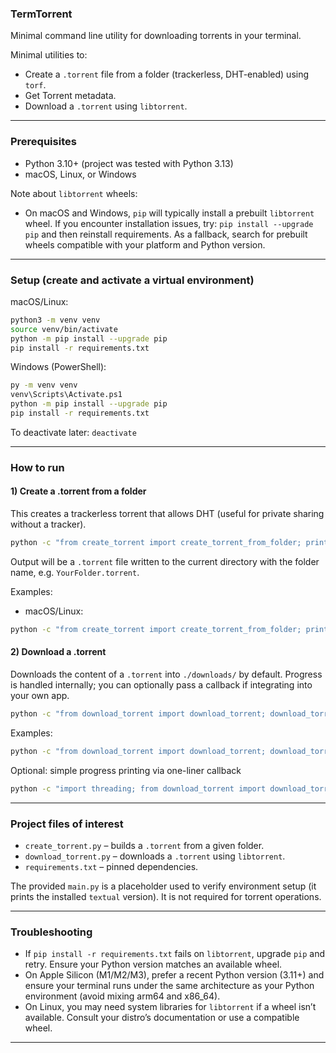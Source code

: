 ### TermTorrent

Minimal command line utility for downloading torrents in your terminal.

Minimal utilities to:
- Create a `.torrent` file from a folder (trackerless, DHT-enabled) using `torf`.
- Get Torrent metadata.
- Download a `.torrent` using `libtorrent`.
---

### Prerequisites
- Python 3.10+ (project was tested with Python 3.13)
- macOS, Linux, or Windows

Note about `libtorrent` wheels:
- On macOS and Windows, `pip` will typically install a prebuilt `libtorrent` wheel. If you encounter installation issues, try: `pip install --upgrade pip` and then reinstall requirements. As a fallback, search for prebuilt wheels compatible with your platform and Python version.

---

### Setup (create and activate a virtual environment)

macOS/Linux:
```bash
python3 -m venv venv
source venv/bin/activate
python -m pip install --upgrade pip
pip install -r requirements.txt
```

Windows (PowerShell):
```bash
py -m venv venv
venv\Scripts\Activate.ps1
python -m pip install --upgrade pip
pip install -r requirements.txt
```

To deactivate later: `deactivate`

---

### How to run

#### 1) Create a .torrent from a folder
This creates a trackerless torrent that allows DHT (useful for private sharing without a tracker).

```bash
python -c "from create_torrent import create_torrent_from_folder; print(create_torrent_from_folder('/absolute/path/to/your/folder'))"
```

Output will be a `.torrent` file written to the current directory with the folder name, e.g. `YourFolder.torrent`.

Examples:
- macOS/Linux:
```bash
python -c "from create_torrent import create_torrent_from_folder; print(create_torrent_from_folder('/Users/you/TermTorrent/downloads'))"
```

#### 2) Download a .torrent
Downloads the content of a `.torrent` into `./downloads/` by default. Progress is handled internally; you can optionally pass a callback if integrating into your own app.

```bash
python -c "from download_torrent import download_torrent; download_torrent('/absolute/path/to/file.torrent', './downloads/')"
```

Examples:
```bash
python -c "from download_torrent import download_torrent; download_torrent('/Users/you/TermTorrent/Hacking For Dummies, 8th Edition.torrent', './downloads/')"
```

Optional: simple progress printing via one-liner callback
```bash
python -c "import threading; from download_torrent import download_torrent; print_progress=lambda p: print(f'Progress: {p}%'); download_torrent('/absolute/path/to/file.torrent', './downloads/', progress_callback=print_progress, cancel_event=threading.Event())"
```

---

### Project files of interest
- `create_torrent.py` – builds a `.torrent` from a given folder.
- `download_torrent.py` – downloads a `.torrent` using `libtorrent`.
- `requirements.txt` – pinned dependencies.

The provided `main.py` is a placeholder used to verify environment setup (it prints the installed `textual` version). It is not required for torrent operations.

---

### Troubleshooting
- If `pip install -r requirements.txt` fails on `libtorrent`, upgrade `pip` and retry. Ensure your Python version matches an available wheel.
- On Apple Silicon (M1/M2/M3), prefer a recent Python version (3.11+) and ensure your terminal runs under the same architecture as your Python environment (avoid mixing arm64 and x86_64).
- On Linux, you may need system libraries for `libtorrent` if a wheel isn’t available. Consult your distro’s documentation or use a compatible wheel.

---


